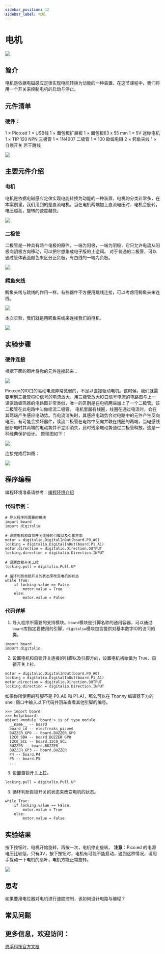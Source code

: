 ```yaml
---
sidebar_position: 12
sidebar_label: 电机
---
```


# 电机

![](./images/pico-ed-starter-kit-case-10-01.png)

## 简介
电机是依据电磁感应定律实现电能转换为动能的一种装置。在这节课程中，我们将用一个开关来控制电机的启动与停止。

## 元件清单

### 硬件：
1 × Pico:ed
1 × USB线
1 × 面包板扩展板
1 × 面包板83 x 55 mm
1 × 5V 迷你电机
1 × TIP 120 NPN 三极管
1 × 1N4007 二极管
1 × 100 欧姆电阻
2 × 鳄鱼夹线
1 × 自锁开关
若干跳线

![](./images/pico-ed-starter-kit-case-10-02.png)

## 主要元件介绍

### 电机
电机是依据电磁感应定律实现电能转换为动能的一种装置。电机的分类非常多，在本案例里，我们用到的是直流电机。当在电机两端加上直流电压时，电机会旋转，电压越高，旋转的速度越快。

![](./images/pico-ed-starter-kit-case-10-03.png)

### 二极管
二极管是一种具有两个电极的原件，一端为阳极，一端为阴极，它只允许电流从阳极向阴极方向移动，可以把它想象成电子版的止逆阀。 对于普通的二极管，可以通过管体表面颜色来区分正负极，有白线的一端为负极。

![](./images/pico-ed-starter-kit-case-10-04.png)


### 鳄鱼夹线
鳄鱼夹线与跳线的作用一样。有些器件不方便用跳线连接，可以考虑用鳄鱼夹来连线。

![](./images/pico-ed-starter-kit-case-10-05.png)

本次实验，我们就是用鳄鱼夹线来连接我们的电机。

![](./images/pico-ed-starter-kit-case-10-06.png)

## 实验步骤

### 硬件连接
根据下面的图片将你的元件连接起来：

![](./images/pico-ed-starter-kit-case-10-07.png)

Pico:ed的IO口的驱动电流非常微弱的，不足以直接驱动电机。这时候，我们就需要用到三极管将IO信号的电流放大，用三极管放大IO口信号电流的电路图与上一课驱动蜂鸣器的电路图非常类似，唯一的区别是在电机两端加上了一个二极管。该二极管在此电路中叫做续流二极管。
电机里面有线圈，线圈在通过电流时，会在其两端产生感应电动势。当电流消失时，其感应电动势会对电路中的元件产生反向电压，有可能会损坏器件，续流二极管在电路中反向并联在线圈的两端，当电感线圈断电时其两端的电动势并不立即消失，此时残余电动势通过二极管释放。这是一种经典保护设计。
原理图如下：

![](./images/pico-ed-starter-kit-case-10-08.png)

连接完成后如图：

![](./images/pico-ed-starter-kit-case-10-09.png)

## 程序编程
编程环境准备请参考：[编程环境介绍](https://www.yuque.com/elecfreaks-learn/picoed/er7nuh)

### 代码示例：
```
# 导入程序所需要的模块
import board
import digitalio

# 设置电机和自锁开关连接的引脚以及引脚方向
motor = digitalio.DigitalInOut(board.P0_A0)
locking = digitalio.DigitalInOut(board.P1_A1)
motor.direction = digitalio.Direction.OUTPUT
locking.direction = digitalio.Direction.INPUT

# 设置自锁开关上拉
locking.pull = digitalio.Pull.UP

# 循环判断自锁开关的状态来改变电机的状态
while True:
    if locking.value == False:
        motor.value = True
    else:
        motor.value = False
```

### 代码详解

1. 导入程序所需要的支持模块。`board`模块是引脚名称的通用容器，可以通过`board`库指定要使用的引脚，`digitalio`模块包含提供对基本数字IO的访问的类。
```
import board
import digitalio
```

2. 设置电机和自锁开关连接的引脚以及引脚方向，设置电机初始值为 True、自锁开关上拉。
```
motor = digitalio.DigitalInOut(board.P0_A0)
locking = digitalio.DigitalInOut(board.P1_A1)
motor.direction = digitalio.Direction.OUTPUT
locking.direction = digitalio.Direction.INPUT
```
如果你所使用的引脚不是 P0_A0 和 P1_A1，那么可以在 Thonny 编辑器下方的 shell 窗口中输入以下代码并回车查看其他引脚的编号。
```
>>> import board
>>> help(board)
object <module 'board'> is of type module
  __name__ -- board
  board_id -- elecfreaks_picoed
  BUZZER_GP0 -- board.BUZZER_GP0
  I2C0_SDA -- board.BUZZER_GP0
  I2C0_SCL -- board.I2C0_SCL
  BUZZER -- board.BUZZER
  BUZZER_GP3 -- board.BUZZER
  P4 -- board.P4
  P5 -- board.P5
  ...
```

3. 设置自锁开关上拉。
```
locking.pull = digitalio.Pull.UP
```

3. 循环判断自锁开关的状态来改变电机的状态。
```
while True:
    if locking.value == False:
        motor.value = True
    else:
        motor.value = False
```

## 实验结果
按下按钮时，电机开始旋转，再按一次，电机停止旋转。 **注意**：Pico:ed 的电源电压比较低，只有3V，按下按钮时，电机有可能不能启动，遇到这种情况，请用手拨动一下电机的扇叶，电机方能正常旋转。

![](./images/pico-ed-starter-kit-case-10.gif)

## 思考
如果要用电位器对电机进行速度控制，该如何设计电路与编程？

## 常见问题

## 更多信息，欢迎访问：
[恩孚科技官方文档](https://www.elecfreaks.com/learn-en/)
